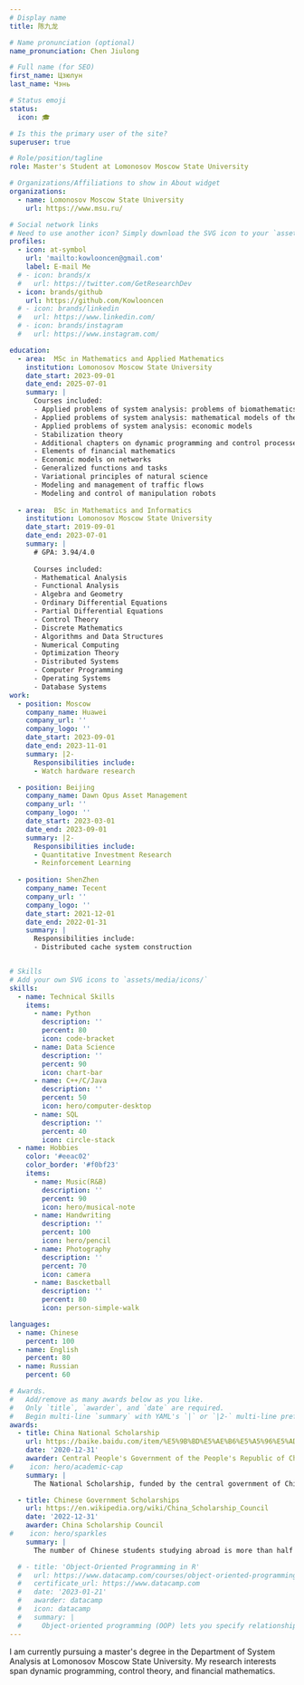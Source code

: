 ```yaml
---
# Display name
title: 陈九龙

# Name pronunciation (optional)
name_pronunciation: Chen Jiulong

# Full name (for SEO)
first_name: Цзюлун
last_name: Чэнь

# Status emoji
status:
  icon: 🎓

# Is this the primary user of the site?
superuser: true

# Role/position/tagline
role: Master's Student at Lomonosov Moscow State University

# Organizations/Affiliations to show in About widget
organizations:
  - name: Lomonosov Moscow State University
    url: https://www.msu.ru/

# Social network links
# Need to use another icon? Simply download the SVG icon to your `assets/media/icons/` folder.
profiles:
  - icon: at-symbol
    url: 'mailto:kowlooncen@gmail.com'
    label: E-mail Me
  # - icon: brands/x
  #   url: https://twitter.com/GetResearchDev
  - icon: brands/github
    url: https://github.com/Kowlooncen
  # - icon: brands/linkedin
  #   url: https://www.linkedin.com/
  # - icon: brands/instagram
  #   url: https://www.instagram.com/

education:
  - area:  MSc in Mathematics and Applied Mathematics
    institution: Lomonosov Moscow State University
    date_start: 2023-09-01
    date_end: 2025-07-01
    summary: |
      Courses included:
      - Applied problems of system analysis: problems of biomathematics
      - Applied problems of system analysis: mathematical models of the environment
      - Applied problems of system analysis: economic models
      - Stabilization theory
      - Additional chapters on dynamic programming and control processes
      - Elements of financial mathematics
      - Economic models on networks
      - Generalized functions and tasks
      - Variational principles of natural science
      - Modeling and management of traffic flows
      - Modeling and control of manipulation robots
  
  - area:  BSc in Mathematics and Informatics
    institution: Lomonosov Moscow State University 
    date_start: 2019-09-01
    date_end: 2023-07-01
    summary: |
      # GPA: 3.94/4.0
      
      Courses included:
      - Mathematical Analysis
      - Functional Analysis
      - Algebra and Geometry
      - Ordinary Differential Equations
      - Partial Differential Equations
      - Control Theory
      - Discrete Mathematics
      - Algorithms and Data Structures
      - Numerical Computing
      - Optimization Theory
      - Distributed Systems
      - Computer Programming
      - Operating Systems
      - Database Systems
work:
  - position: Moscow
    company_name: Huawei
    company_url: ''
    company_logo: ''
    date_start: 2023-09-01
    date_end: 2023-11-01
    summary: |2-
      Responsibilities include:
      - Watch hardware research

  - position: Beijing
    company_name: Dawn Opus Asset Management
    company_url: ''
    company_logo: ''
    date_start: 2023-03-01
    date_end: 2023-09-01
    summary: |2-
      Responsibilities include:
      - Quantitative Investment Research
      - Reinforcement Learning
      
  - position: ShenZhen
    company_name: Tecent
    company_url: ''
    company_logo: ''
    date_start: 2021-12-01
    date_end: 2022-01-31
    summary: |
      Responsibilities include:
      - Distributed cache system construction


# Skills
# Add your own SVG icons to `assets/media/icons/`
skills:
  - name: Technical Skills
    items:
      - name: Python
        description: ''
        percent: 80
        icon: code-bracket
      - name: Data Science
        description: ''
        percent: 90
        icon: chart-bar
      - name: C++/C/Java
        description: ''
        percent: 50
        icon: hero/computer-desktop
      - name: SQL
        description: ''
        percent: 40
        icon: circle-stack
  - name: Hobbies
    color: '#eeac02'
    color_border: '#f0bf23'
    items:
      - name: Music(R&B)
        description: ''
        percent: 90
        icon: hero/musical-note
      - name: Handwriting
        description: ''
        percent: 100
        icon: hero/pencil
      - name: Photography
        description: ''
        percent: 70
        icon: camera
      - name: Bascketball
        description: ''
        percent: 80
        icon: person-simple-walk

languages:
  - name: Chinese
    percent: 100
  - name: English
    percent: 80
  - name: Russian
    percent: 60

# Awards.
#   Add/remove as many awards below as you like.
#   Only `title`, `awarder`, and `date` are required.
#   Begin multi-line `summary` with YAML's `|` or `|2-` multi-line prefix and indent 2 spaces below.
awards:
  - title: China National Scholarship
    url: https://baike.baidu.com/item/%E5%9B%BD%E5%AE%B6%E5%A5%96%E5%AD%A6%E9%87%91/9693046
    date: '2020-12-31'
    awarder: Central People's Government of the People's Republic of China
#    icon: hero/academic-cap
    summary: |
      The National Scholarship, funded by the central government of China, is the highest-level scholarship aimed at motivating comprehensive development in moral, intellectual, physical, and artistic aspects among undergraduate students. It is awarded annually through a rigorous and standardized evaluation process. With over 2,000 participating universities and nearly 27 million students competing for 60,000 slots, the winning rate is only 0.2%. The scholarship is disbursed in a lump sum by November 30th, accompanied by nationally standardized certificates and recorded in the students' academic records.

  - title: Chinese Government Scholarships
    url: https://en.wikipedia.org/wiki/China_Scholarship_Council
    date: '2022-12-31'
    awarder: China Scholarship Council
#    icon: hero/sparkles
    summary: |
      The number of Chinese students studying abroad is more than half a million each year, the Academic Committee only considers doctoral students with outstanding academic achievements or great research potential during overseas study.

  # - title: 'Object-Oriented Programming in R'
  #   url: https://www.datacamp.com/courses/object-oriented-programming-with-s3-and-r6-in-r
  #   certificate_url: https://www.datacamp.com
  #   date: '2023-01-21'
  #   awarder: datacamp
  #   icon: datacamp
  #   summary: |
  #     Object-oriented programming (OOP) lets you specify relationships between functions and the objects that they can act on, helping you manage complexity in your code. This is an intermediate level course, providing an introduction to OOP, using the S3 and R6 systems. S3 is a great day-to-day R programming tool that simplifies some of the functions that you write. R6 is especially useful for industry-specific analyses, working with web APIs, and building GUIs.
---
```


<!-- Chen Jiulong is currently pursuing a master's degree in the Department of System Analysis at Lomonosov Moscow State University. His research interests encompass dynamic programming, control theory, and financial mathematics. In 2020, he was honored with the Chinese National Scholarship. Notably, he secured the first position in the Chinese National College Student Mathematics Competition (2021) and the second position in the American Mathematical Modeling Competition (2022). Graduating with honors, he obtained his bachelor's degree with honors from the Faculty of Computational Mathematics and Cybernetics at Lomonosov Moscow State University in 2023. -->
I am currently pursuing a master's degree in the Department of System Analysis at Lomonosov Moscow State University. My research interests span dynamic programming, control theory, and financial mathematics. 
